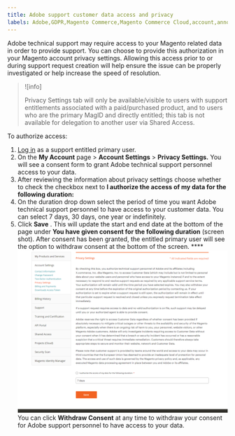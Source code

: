 ```yaml
---
title: Adobe support customer data access and privacy
labels: Adobe,GDPR,Magento Commerce,Magento Commerce Cloud,account,announcements,customers,data,security,support
---
```


Adobe technical support may require access to your Magento related data in order to provide support. You can choose to provide this authorization in your Magento account privacy settings. Allowing this access prior to or during support request creation will help ensure the issue can be properly investigated or help increase the speed of resolution.

>![info]
>
>Privacy Settings tab will only be available/visible to users with support entitlements associated with a paid/purchased product, and to users who are the primary MagID and directly entitled; this tab is not available for delegation to another user via Shared Access.

To authorize access:

1. [Log in](https://account.magento.com/customer/account/login) as a support entitled primary user.
1. On the **My Account** page > **Account Settings** > **Privacy Settings.** You will see a consent form to grant Adobe technical support personnel access to your data.
1. After reviewing the information about privacy settings choose whether to check the checkbox next to **I authorize the access of my data for the following duration:** 
1. On the duration drop down select the period of time you want Adobe technical support personnel to have access to your customer data. You can select 7 days, 30 days, one year or indefinitely.
1. Click **Save** . This will update the start and end date at the bottom of the page under **You have given consent for the following duration** (screen shot). After consent has been granted, the entitled primary user will see the option to withdraw consent at the bottom of the screen. ****     ![magento-account-privacy-settings.png](assets/magento-account-privacy-settings.png)    You can click **Withdraw Consent** at any time to withdraw your consent for Adobe support personnel to have access to your data.

